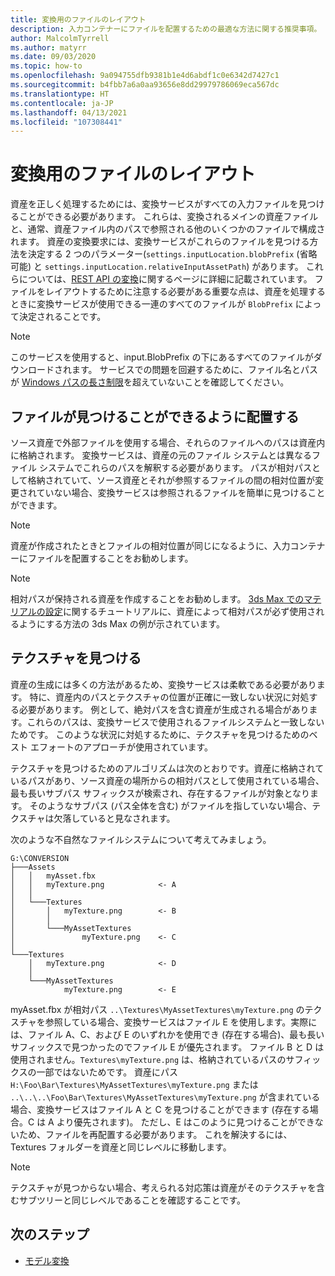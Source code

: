 ```yaml
---
title: 変換用のファイルのレイアウト
description: 入力コンテナーにファイルを配置するための最適な方法に関する推奨事項。
author: MalcolmTyrrell
ms.author: matyrr
ms.date: 09/03/2020
ms.topic: how-to
ms.openlocfilehash: 9a094755dfb9381b1e4d6abdf1c0e6342d7427c1
ms.sourcegitcommit: b4fbb7a6a0aa93656e8dd29979786069eca567dc
ms.translationtype: HT
ms.contentlocale: ja-JP
ms.lasthandoff: 04/13/2021
ms.locfileid: "107308441"
---
```

# <a name="laying-out-files-for-conversion"></a>変換用のファイルのレイアウト

資産を正しく処理するためには、変換サービスがすべての入力ファイルを見つけることができる必要があります。
これらは、変換されるメインの資産ファイルと、通常、資産ファイル内のパスで参照される他のいくつかのファイルで構成されます。
資産の変換要求には、変換サービスがこれらのファイルを見つける方法を決定する 2 つのパラメーター(`settings.inputLocation.blobPrefix` (省略可能) と `settings.inputLocation.relativeInputAssetPath`) があります。
これらについては、[REST API の変換](conversion-rest-api.md)に関するページに詳細に記載されています。
ファイルをレイアウトするために注意する必要がある重要な点は、資産を処理するときに変換サービスが使用できる一連のすべてのファイルが `BlobPrefix` によって決定されることです。

> [!Note]
> このサービスを使用すると、input.BlobPrefix の下にあるすべてのファイルがダウンロードされます。 サービスでの問題を回避するために、ファイル名とパスが [Windows パスの長さ制限](https://docs.microsoft.com/windows/win32/fileio/maximum-file-path-limitation)を超えていないことを確認してください。 

## <a name="placing-files-so-they-can-be-found"></a>ファイルが見つけることができるように配置する

ソース資産で外部ファイルを使用する場合、それらのファイルへのパスは資産内に格納されます。
変換サービスは、資産の元のファイル システムとは異なるファイル システムでこれらのパスを解釈する必要があります。
パスが相対パスとして格納されていて、ソース資産とそれが参照するファイルの間の相対位置が変更されていない場合、変換サービスは参照されるファイルを簡単に見つけることができます。

> [!Note]
> 資産が作成されたときとファイルの相対位置が同じになるように、入力コンテナーにファイルを配置することをお勧めします。

> [!Note]
> 相対パスが保持される資産を作成することをお勧めします。
> [3ds Max でのマテリアルの設定](../../tutorials/modeling/3dsmax-material-setup.md)に関するチュートリアルに、資産によって相対パスが必ず使用されるようにする方法の 3ds Max の例が示されています。

## <a name="finding-textures"></a>テクスチャを見つける

資産の生成には多くの方法があるため、変換サービスは柔軟である必要があります。
特に、資産内のパスとテクスチャの位置が正確に一致しない状況に対処する必要があります。
例として、絶対パスを含む資産が生成される場合があります。これらのパスは、変換サービスで使用されるファイルシステムと一致しないためです。
このような状況に対処するために、テクスチャを見つけるためのベスト エフォートのアプローチが使用されています。

テクスチャを見つけるためのアルゴリズムは次のとおりです。資産に格納されているパスがあり、ソース資産の場所からの相対パスとして使用されている場合、最も長いサブパス サフィックスが検索され、存在するファイルが対象となります。
そのようなサブパス (パス全体を含む) がファイルを指していない場合、テクスチャは欠落していると見なされます。

次のような不自然なファイルシステムについて考えてみましょう。 
```
G:\CONVERSION
├───Assets
│   │   myAsset.fbx
│   │   myTexture.png            <- A
│   │
│   └───Textures
│       │   myTexture.png        <- B
│       │
│       └───MyAssetTextures
│               myTexture.png    <- C
│
└───Textures
    │   myTexture.png            <- D
    │
    └───MyAssetTextures
            myTexture.png        <- E
```
myAsset.fbx が相対パス `..\Textures\MyAssetTextures\myTexture.png` のテクスチャを参照している場合、変換サービスはファイル E を使用します。実際には、ファイル A、C、および E のいずれかを使用でき (存在する場合)、最も長いサフィックスで見つかったのでファイル E が優先されます。
ファイル B と D は使用されません。`Textures\myTexture.png` は、格納されているパスのサフィックスの一部ではないためです。
資産にパス `H:\Foo\Bar\Textures\MyAssetTextures\myTexture.png` または `..\..\..\Foo\Bar\Textures\MyAssetTextures\myTexture.png` が含まれている場合、変換サービスはファイル A と C を見つけることができます (存在する場合。C は A より優先されます)。 ただし、E はこのように見つけることができないため、ファイルを再配置する必要があります。
これを解決するには、Textures フォルダーを資産と同じレベルに移動します。

> [!Note]
> テクスチャが見つからない場合、考えられる対応策は資産がそのテクスチャを含むサブツリーと同じレベルであることを確認することです。

## <a name="next-steps"></a>次のステップ

- [モデル変換](model-conversion.md)
